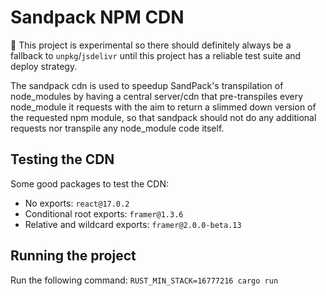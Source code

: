 # Sandpack NPM CDN

🚧 This project is experimental so there should definitely always be a fallback to `unpkg`/`jsdelivr` until this project has a reliable test suite and deploy strategy.

The sandpack cdn is used to speedup SandPack's transpilation of node_modules by having a central server/cdn that pre-transpiles every node_module it requests with the aim to return a slimmed down version of the requested npm module, so that sandpack should not do any additional requests nor transpile any node_module code itself.

## Testing the CDN

Some good packages to test the CDN:

- No exports: `react@17.0.2`
- Conditional root exports: `framer@1.3.6`
- Relative and wildcard exports: `framer@2.0.0-beta.13`

## Running the project

Run the following command: `RUST_MIN_STACK=16777216 cargo run`
